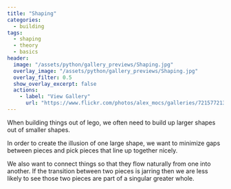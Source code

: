 ```yaml
---
title: "Shaping"
categories:
  - building
tags:
  - shaping
  - theory
  - basics
header:
  image: "/assets/python/gallery_previews/Shaping.jpg"
  overlay_image: "/assets/python/gallery_previews/Shaping.jpg"
  overlay_filter: 0.5
  show_overlay_excerpt: false
  actions:
    - label: "View Gallery"
      url: "https://www.flickr.com/photos/alex_mocs/galleries/72157721396981798/"
---
```


When building things out of lego, we often need to build up larger shapes out of smaller shapes.

In order to create the illusion of one large shape, we want to minimize gaps between pieces and pick pieces that line up together nicely.

We also want to connect things so that they flow naturally from one into another. If the transition between two pieces is jarring then we are less likely to see those two pieces are part of a singular greater whole.
